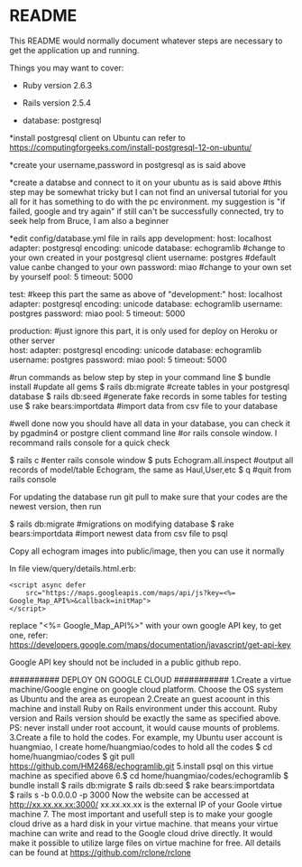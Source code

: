 # README

This README would normally document whatever steps are necessary to get the
application up and running.

Things you may want to cover:

* Ruby version 2.6.3

* Rails version 2.5.4

* database: postgresql 

*install postgresql client on Ubuntu can refer to 
https://computingforgeeks.com/install-postgresql-12-on-ubuntu/

*create your username,password in postgresql as is said above 

*create a databse and connect to it on your ubuntu  as is said above 
#this step may be somewhat tricky but I can not find an universal tutorial for you all
 for it has something to do with the pc environment.
 my suggestion is "if failed, google and try again"
 if still can't be successfully connected, try to seek help from Bruce, I am also a beginner
 

*edit config/database.yml file in rails app
development:
  host: localhost        
  adapter: postgresql
  encoding: unicode
  database: echogramlib      #change to your own created in your postgresql client
  username: postgres         #default value canbe changed to your own 
  password: miao             #change to your own set by yourself
  pool: 5
  timeout: 5000

test:                        #keep this part the same as above of "development:"
  host: localhost
  adapter: postgresql
  encoding: unicode
  database: echogramlib
  username: postgres
  password: miao
  pool: 5
  timeout: 5000
  
 production:                #just ignore this part, it is only used for deploy on Heroku or other server             
  host: 
  adapter: postgresql
  encoding: unicode
  database: echogramlib
  username: postgres
  password: miao
  pool: 5
  timeout: 5000
    
#run commands as below step by step in your command line
$ bundle install              #update all gems
$ rails db:migrate            #create tables in your postgresql database
$ rails db:seed               #generate fake records in some tables for testing use
$ rake bears:importdata       #import data from csv file to your database


#well done now you should have all data in your database, you can check it by pgadmin4 or postgre client command line
#or rails console window. I recommand rails console for a quick check

$ rails c                     #enter rails console window
$ puts Echogram.all.inspect   #output all records of model/table Echogram, the same as Haul,User,etc
$ q                           #quit from rails console

For updating the database run git pull to make sure that your codes are the newest version, then run 

$ rails db:migrate            #migrations on modifying database
$ rake bears:importdata       #import newest data from csv file to psql


Copy all echogram images into public/image, then you can use it normally

In file view/query/details.html.erb:

    <script async defer
        src="https://maps.googleapis.com/maps/api/js?key=<%= Google_Map_API%>&callback=initMap">
    </script>

replace "<%= Google_Map_API%>" with your own google API key, to get one, refer:
https://developers.google.com/maps/documentation/javascript/get-api-key

Google API key should not be included in a public github repo.


########## DEPLOY ON GOOGLE CLOUD ###########
1.Create a virtue machine/Google engine on google cloud platform. 
  Choose the OS system as Ubuntu and the area as european
2.Create an guest acoount in this machine and install Ruby on Rails 
  environment under this account. Ruby version and Rails version 
  should be exactly the same as specified above.
  PS: never install under root account, it would cause mounts of problems.
3.Create a file to hold the codes. For example, my Ubuntu user account is 
  huangmiao, I create home/huangmiao/codes to hold all the codes 
  $ cd  home/huangmiao/codes 
  $ git pull https://github.com/HM2468/echogramlib.git 
5.install psql on this virtue machine as specified above
6.$ cd home/huangmiao/codes/echogramlib
  $ bundle install
  $ rails db:migrate
  $ rails db:seed
  $ rake bears:importdata  
  $ rails s -b 0.0.0.0 -p 3000
    Now the website can be accessed at http://xx.xx.xx.xx:3000/
    xx.xx.xx.xx is the external IP of your Goole virtue machine
7. The most important and usefull step is to make your google cloud drive as a 
   hard disk in your virtue machine. that means your virtue machine can write and 
   read to the Google cloud drive directly. It would make it possible to utilize large 
   files on virtue machine for free.
   All details can be found at https://github.com/rclone/rclone
